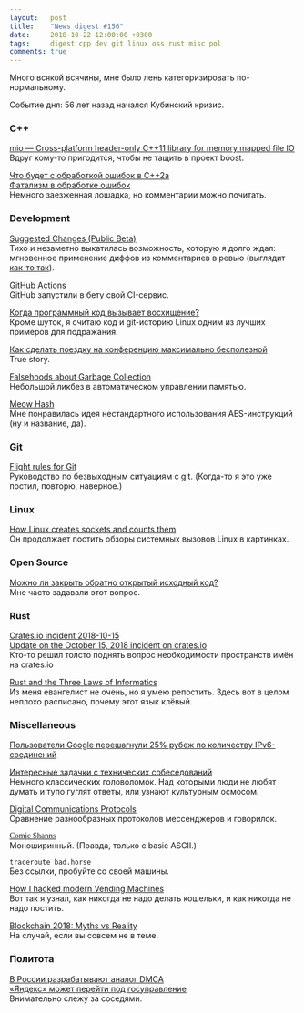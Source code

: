 ```yaml
---
layout:   post
title:    "News digest #156"
date:     2018-10-22 12:00:00 +0300
tags:     digest cpp dev git linux oss rust misc pol
comments: true
---
```


Много всякой всячины, мне было лень категоризировать по-нормальному.

Событие дня: 56 лет назад начался Кубинский кризис.

### C++

[mio — Cross-platform header-only C++11 library for memory mapped file IO](https://github.com/mandreyel/mio)<br/>
Вдруг кому-то пригодится, чтобы не тащить в проект boost.

[Что будет с обработкой ошибок в С++2a](https://habr.com/post/426965/)<br/>
[Фатализм в обработке ошибок](https://habr.com/post/426971/)<br/>
Немного заезженная лошадка, но комментарии можно почитать.

### Development

[Suggested Changes (Public Beta)](https://blog.github.com/changelog/2018-10-16-suggested-changes/)<br/>
Тихо и незаметно выкатилась возможность, которую я долго ждал: мгновенное применение диффов из комментариев в ревью (выглядит [как-то так](https://twitter.com/wa7son/status/1052326282900443137)).

[GitHub Actions](https://github.com/features/actions)<br/>
GitHub запустили в бету свой CI-сервис.

[Когда программный код вызывает восхищение?](https://habr.com/company/parallels/blog/426679/)<br/>
Кроме шуток, я считаю код и git-историю Linux одним из лучших примеров для подражания.

[Как сделать поездку на конференцию максимально бесполезной](https://habr.com/company/productsense/blog/426407/)<br/>
True story.

[Falsehoods about Garbage Collection](http://paul.bone.id.au/2018/10/19/gc-falsehoods/)<br/>
Небольшой ликбез в автоматическом управлении памятью. 

[Meow Hash](https://mollyrocket.com/meowhash)<br/>
Мне понравилась идея нестандартного использования AES-инструкций (ну и название, да).

### Git

[Flight rules for Git](https://github.com/k88hudson/git-flight-rules)<br/>
Руководство по безвыходным ситуациям с git. (Когда-то я это уже постил, повторю, наверное.)

### Linux

[How Linux creates sockets and counts them](https://ops.tips/blog/how-linux-creates-sockets/)<br/>
Он продолжает постить обзоры системных вызовов Linux в картинках.

### Open Source

[Можно ли закрыть обратно открытый исходный код?](https://habr.com/post/426159/)<br/>
Мне часто задавали этот вопрос.

### Rust

[Crates.io incident 2018-10-15](https://internals.rust-lang.org/t/crates-io-incident-2018-10-15/8568)<br/>
[Update on the October 15, 2018 incident on crates.io](https://blog.rust-lang.org/2018/10/19/Update-on-crates.io-incident.html)<br/>
Кто-то решил толсто поднять вопрос необходимости пространств имён на crates.io

[Rust and the Three Laws of Informatics](https://medium.com/@schemouil/rust-and-the-three-laws-of-informatics-4324062b322b)<br/>
Из меня евангелист не очень, но я умею репостить. Здесь вот в целом неплохо расписано, почему этот язык клёвый.

### Miscellaneous

[Пользователи Google перешагнули 25% рубеж по количеству IPv6-соединений](https://habr.com/company/crossover/blog/426457/)

[Интересные задачки с технических собеседований](https://habr.com/post/426345/)<br/>
Немного классических головоломок. Над которыми люди не любят думать и тупо гуглят ответы, или узнают культурным осмосом.

[Digital Communications Protocols](https://docs.google.com/spreadsheets/d/1-UlA4-tslROBDS9IqHalWVztqZo7uxlCeKPQ-8uoFOU/htmlview?sle=true#gid=0)<br/>
Сравнение разнообразных протоколов мессенджеров и говорилок.

[<span style='font-family: "Comic Sans"'>Comic Shanns</span>](https://github.com/shannpersand/comic-shanns)<br/>
Моноширинный. (Правда, только с basic ASCII.)

`traceroute bad.horse`<br/>
Без ссылки, пробуйте со своей машины.

[How I hacked modern Vending Machines](https://hackernoon.com/how-i-hacked-modern-vending-machines-43f4ae8decec)<br/>
Вот так я узнал, как никогда не надо делать кошельки, и как никогда не надо постить.

[Blockchain 2018: Myths vs Reality](https://www.erlang-solutions.com/blog/blockchain-2018-myths-vs-reality.html)<br/>
На случай, если вы совсем не в теме.

### Политота

[В России разрабатывают аналог DMCA](https://habr.com/post/426715/)<br/>
[«Яндекс» может перейти под госуправление](https://habr.com/post/427001/)<br/>
Внимательно слежу за соседями.
